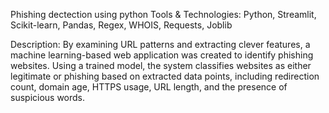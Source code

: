 Phishing dectection using python
Tools & Technologies: Python, Streamlit, Scikit-learn, Pandas, Regex, WHOIS, Requests, Joblib

Description: 
By examining URL patterns and extracting clever features, a machine learning-based web application was created to identify phishing websites. 
Using a trained model, the system classifies websites as either legitimate or phishing based on extracted data points, including redirection count, domain age, HTTPS usage, URL length, and the presence of suspicious words.
